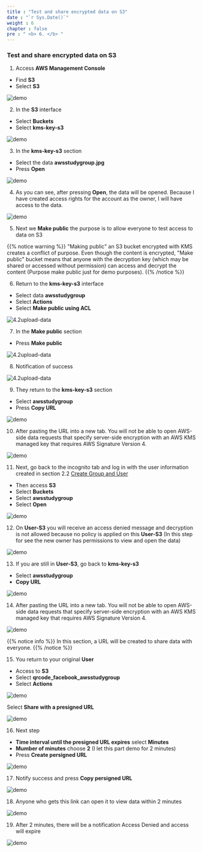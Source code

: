 ```yaml
---
title : "Test and share encrypted data on S3"
date : "`r Sys.Date()`"
weight : 6
chapter : false
pre : " <b> 6. </b> "
---
```


### Test and share encrypted data on S3

1. Access **AWS Management Console**

 - Find **S3**
 - Select **S3**

![demo](/images/6.demo/0001.png?width=90pc)

2. In the **S3** interface

 - Select **Buckets**
 - Select **kms-key-s3**

![demo](/images/6.demo/0002.png?width=90pc)

3. In the **kms-key-s3** section

 - Select the data **awsstudygroup.jpg**
 - Press **Open**

![demo](/images/6.demo/0003.png?width=90pc)

4. As you can see, after pressing **Open**, the data will be opened. Because I have created access rights for the account as the owner, I will have access to the data.

![demo](/images/6.demo/0004.png?width=90pc)

5. Next we **Make public** the purpose is to allow everyone to test access to data on S3

{{% notice warning %}}
"Making public" an S3 bucket encrypted with KMS creates a conflict of purpose. Even though the content is encrypted, "Make public" bucket means that anyone with the decryption key (which may be shared or accessed without permission) can access and decrypt the content (Purpose make public just for demo purposes).
{{% /notice %}}

6. Return to the **kms-key-s3** interface

 - Select data **awsstudygroup**
 - Select **Actions**
 - Select **Make public using ACL**

![4.2upload-data](/images/4.create-s3/4.2upload-data/0012.png?width=90pc)

7. In the **Make public** section

 - Press **Make public**

![4.2upload-data](/images/4.create-s3/4.2upload-data/0013.png?width=90pc)

8. Notification of success

![4.2upload-data](/images/4.create-s3/4.2upload-data/0014.png?width=90pc)

9. They return to the **kms-key-s3** section

 - Select **awsstudygroup**
 - Press **Copy URL**

![demo](/images/6.demo/0005.png?width=90pc)

10. After pasting the URL into a new tab. You will not be able to open AWS-side data requests that specify server-side encryption with an AWS KMS managed key that requires AWS Signature Version 4.

![demo](/images/6.demo/0006.png?width=90pc)

11. Next, go back to the incognito tab and log in with the user information created in section 2.2 [Create Group and User](2-create-role-user/2.2-create-usergroup)

 - Then access **S3**
 - Select **Buckets**
 - Select **awsstudygroup**
 - Select **Open**

![demo](/images/6.demo/0007.png?width=90pc)

12. On **User-S3** you will receive an access denied message and decryption is not allowed because no policy is applied on this **User-S3** (In this step for see the new owner has permissions to view and open the data)

![demo](/images/6.demo/0008.png?width=90pc)

13. If you are still in **User-S3**, go back to **kms-key-s3**

 - Select **awsstudygroup**
 - **Copy URL**

![demo](/images/6.demo/0009.png?width=90pc)

14. After pasting the URL into a new tab. You will not be able to open AWS-side data requests that specify server-side encryption with an AWS KMS managed key that requires AWS Signature Version 4.

![demo](/images/6.demo/0010.png?width=90pc)

{{% notice info %}}
In this section, a URL will be created to share data with everyone.
{{% /notice %}}

15. You return to your original **User**

 - Access to **S3**
 - Select **qrcode_facebook_awsstudygroup**
 - Select **Actions**

![demo](/images/6.demo/0011.png?width=90pc)

Select **Share with a presigned URL**

![demo](/images/6.demo/0012.png?width=90pc)

16. Next step

 - **Time interval until the presigned URL expires** select **Minutes**
 - **Mumber of minutes** choose **2** (I let this part demo for 2 minutes)
 - Press **Create persigned URL**

![demo](/images/6.demo/0013.png?width=90pc)

17. Notify success and press **Copy persigned URL**

![demo](/images/6.demo/0014.png?width=90pc)

18. Anyone who gets this link can open it to view data within 2 minutes

![demo](/images/6.demo/0015.png?width=90pc)

19. After 2 minutes, there will be a notification Access Denied and access will expire

![demo](/images/6.demo/0016.png?width=90pc)